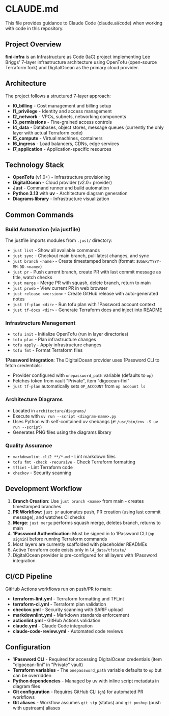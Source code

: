 # CLAUDE.md

This file provides guidance to Claude Code (claude.ai/code) when working
with code in this repository.

## Project Overview

**fini-infra** is an Infrastructure as Code (IaC) project implementing
Lee Briggs' 7-layer infrastructure architecture using OpenTofu
(open-source Terraform fork) and DigitalOcean as the primary cloud provider.

## Architecture

The project follows a structured 7-layer approach:

- **l0_billing** - Cost management and billing setup
- **l1_privilege** - Identity and access management
- **l2_network** - VPCs, subnets, networking components
- **l3_permissions** - Fine-grained access controls
- **l4_data** - Databases, object stores, message queues (currently the only
  layer with actual Terraform code)
- **l5_compute** - Virtual machines, containers
- **l6_ingress** - Load balancers, CDNs, edge services
- **l7_application** - Application-specific resources

## Technology Stack

- **OpenTofu** (v1.0+) - Infrastructure provisioning
- **DigitalOcean** - Cloud provider (v2.0+ provider)
- **Just** - Command runner and build automation
- **Python 3.13** with **uv** - Architecture diagram generation
- **Diagrams library** - Infrastructure visualization

## Common Commands

### Build Automation (via justfile)

The justfile imports modules from `.just/` directory:

- `just list` - Show all available commands
- `just sync` - Checkout main branch, pull latest changes, and sync
- `just branch <name>` - Create timestamped branch (format: `$USER/YYYY-MM-DD-<name>`)
- `just pr` - Push current branch, create PR with last commit message as title, watch checks
- `just merge` - Merge PR with squash, delete branch, return to main
- `just prweb` - View current PR in web browser
- `just release <version>` - Create GitHub release with auto-generated notes
- `just tf-plan <dir>` - Run tofu plan with 1Password account context
- `just tf-docs <dir>` - Generate Terraform docs and inject into README

### Infrastructure Management

- `tofu init` - Initialize OpenTofu (run in layer directories)
- `tofu plan` - Plan infrastructure changes
- `tofu apply` - Apply infrastructure changes
- `tofu fmt` - Format Terraform files

**1Password Integration**: The DigitalOcean provider uses 1Password CLI to fetch credentials:

- Provider configured with `onepassword_path` variable (defaults to `op`)
- Fetches token from vault "Private", item "digocean-fini"
- `just tf-plan` automatically sets `OP_ACCOUNT` from `op account ls`

### Architecture Diagrams

- Located in `architecture/diagrams/`
- Execute with `uv run --script <diagram-name>.py`
- Uses Python with self-contained uv shebangs (`#!/usr/bin/env -S uv run --script`)
- Generates PNG files using the diagrams library

### Quality Assurance

- `markdownlint-cli2 **/*.md` - Lint markdown files
- `tofu fmt -check -recursive` - Check Terraform formatting
- `tflint` - Lint Terraform code
- `checkov` - Security scanning

## Development Workflow

1. **Branch Creation**: Use `just branch <name>` from main - creates timestamped branches
2. **PR Workflow**: `just pr` automates push, PR creation (using last commit message), and watches CI checks
3. **Merge**: `just merge` performs squash merge, deletes branch, returns to main
4. **1Password Authentication**: Must be signed in to 1Password CLI (`op signin`) before running Terraform commands
5. Most layers are currently scaffolded with placeholder READMEs
6. Active Terraform code exists only in `l4_data/tfstate/`
7. DigitalOcean provider is pre-configured for all layers with 1Password integration

## CI/CD Pipeline

GitHub Actions workflows run on push/PR to main:

- **terraform-lint.yml** - Terraform formatting and TFLint
- **terraform-ci.yml** - Terraform plan validation
- **checkov.yml** - Security scanning with SARIF upload
- **markdownlint.yml** - Markdown standards enforcement
- **actionlint.yml** - GitHub Actions validation
- **claude.yml** - Claude Code integration
- **claude-code-review.yml** - Automated code reviews

## Configuration

- **1Password CLI** - Required for accessing DigitalOcean credentials (item "digocean-fini" in "Private" vault)
- **Terraform variables** - The `onepassword_path` variable defaults to `op` but can be overridden
- **Python dependencies** - Managed by uv with inline script metadata in diagram files
- **Git configuration** - Requires GitHub CLI (`gh`) for automated PR workflows
- **Git aliases** - Workflow assumes `git stp` (status) and `git pushup` (push with upstream) aliases

